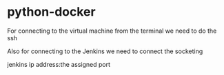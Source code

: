 # python-docker

For connecting to the virtual machine from the terminal we need to do the ssh

Also for connecting to the Jenkins we need to connect the socketing

jenkins ip address:the assigned port

